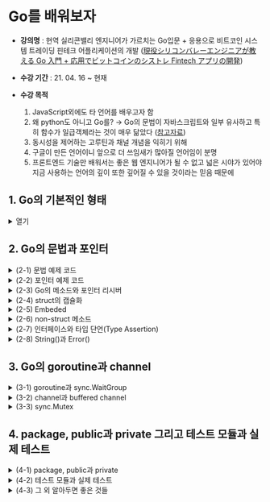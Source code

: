 # Go를 배워보자

- **강의명** : 현역 실리콘밸리 엔지니어가 가르치는 Go입문 + 응용으로 비트코인 시스템 트레이딩 핀테크 어플리케이션의 개발 ([現役シリコンバレーエンジニアが教える Go 入門 + 応用でビットコインのシストレ Fintech アプリの開発](https://www.udemy.com/course/go-fintech/))

- **수강 기간** : 21. 04. 16 ~ 현재

- **수강 목적**

  1. JavaScript외에도 타 언어를 배우고자 함
  2. 왜 python도 아니고 Go를? → Go의 문법이 자바스크립트와 일부 유사하고 특히 함수가 일급객체라는 것이 매우 닮았다 ([참고자료](https://lannex.github.io/blog/2019/Golang-for-JavaScript-developers-1/))
  3. 동시성을 제어하는 고루틴과 채널 개념을 익히기 위해
  4. 구글이 만든 언어이니 앞으로 더 쓰임새가 많아질 언어임이 분명
  5. 프론트엔드 기술만 배워서는 좋은 웹 엔지니어가 될 수 없고 넓은 시야가 있어야 지금 사용하는 언어의 깊이 또한 깊어질 수 있을 것이라는 믿음 때문에

## 1. Go의 기본적인 형태

<details>
<summary> 열기 </summary>
<div markdonw="1">

```go
package main // package 형 언어

import "fmt" // 이와 같은 import 형태임

func main() { // C나 java같은 main 함수가 있어야 함
    // 1. 변수 선언
    var i int = 1

    var {
        j int = 2
        s string = "test"
        t, f bool = true, false
    }

    xi := 1 // 축약
    xt, xf : = true, false

    // 2. 배열과 슬라이스
    var a [2]int = [2]int{10, 20} // 배열 (불가변)
    var b []int = []int{100, 200} // 슬라이스 (가변)
    n := []int{1, 2, 3, 4, 5, 6}
    fmt.printLn(n[2:4])
    k := make([]int, 3, 5) // make(형, 길이, 메모리)

    // 3. map
    m := map[string]int{"apple": 100, "banana": 200}
    v, ok := m["apple"] // 두 번째 인자로 해당 값의 유무를 판별 가능, 이 경우 100 true가 출력될 것

    // 4. 함수
    r := add(10, 20)

    conter := incrementGenerator()
    fmt.Println(counter()) // 1
    fmt.Println(counter()) // 2

}

func add(x int, y int) result int { // 매개변수들의 형과 반환형을 기입할 것
    result = x + y // 이렇게 써도 이미 result를 반환하기로 되어 있으므로 이 값을 알아서 반환
    return
}

func incrementGenerator() (func() int) {
    x := 0
    return func() int {
        x++
        return x
    }
}
// 자바스크립트에서 사용하는 spread operator로 여러개의 인자를 받을 수 있음 (아예 안 받을 수도 있음)
func sum() (params ...int) result int {
    for _, param := range params {
        result += param
    }
    return
}

```

</div>
</details>

## 2. Go의 문법과 포인터

<details>
<summary> (2-1) 문법 예제 코드 </summary>
<div markdonw="2-1">

```go
package main // package 형 언어


import "fmt"

func main() {
	num := 6
	if num%2 == 0 { // JS와는 달리 괄호 없이 조건문이 들어감
		fmt.Println("by 2")
	} else {
		fmt.Println("else")
	}

	for i := 0; i < 6; i++ { // 당연히 조건문 안에서도 형정의의 축약형을 사용할 수 있다
		if i == 3 {
			fmt.Println("continue")
			continue
		}
		if i > 5 {
			fmt.Println("break")
			break
		}
		fmt.Println(i)
	}

	l := []string{"python", "java", "go"}

	for _, v := range l { // 이 부분은 파이썬과 비슷함
		fmt.Print(v + ` `)
	}

	os := "window"
    // 스위치도 괄호만 없고 똑같지만 대신 break가 없다
	switch os {
	case "mac":
		fmt.Println("Mac!")
	case "window":
		fmt.Println("Window!")
	default:
		fmt.Println("default...")
	}

}

```

</div>
</details>

<details>
<summary> (2-2) 포인터 예제 코드 </summary>
<div markdonw="2-2">

```go
package main

import "fmt"

func one(x *int) {
	*x = 1
}

func main() {
	var n int = 100
	fmt.Println(n) // 100
	fmt.Println(&n) // 0xc000014088
	var p *int = &n
	fmt.Println(p) // 0xc000014088
	fmt.Println(*p) // 100

    one(&n)
	fmt.Println(n) // 1
	fmt.Println(&n) // 0xc000014088

    var p1 *int = new(int)
	fmt.Println(p1) // 0xc0000140a8
    fmt.Println(*p1) // 0
	var p2 *int
	fmt.Println(p2) // <nil>
    fmt.Printf("%T\n", p2) // *int

    m := make(map[string]int)
	fmt.Printf("%T\n", m)
    // fmt.Printf("%T\n", *m)
    // *m 을 보려고 하면 invalid operation: cannot indirect m (variable of type map[string]int)라고 표시된다
    // make로 생성된 자료구조는 포인터가 존재하지 않음
}
```

- struct 예제

```go
package main

import (
	"fmt"
)

type Vertex struct {
	X int
	Y int
	S string
}

func main() {
	v := Vertex{X: 1, Y: 2}
	fmt.Println(v) // {1 2 }

	v.X = 100
	fmt.Println(v.X, v.Y) // 100 2

	v2 := Vertex{X: 1}
	fmt.Println(v2) // {1 0 }

	v3 := Vertex{1, 2, "test"}
	fmt.Println(v3) // {1 2 test}

	v4 := Vertex{}
	fmt.Printf("%T %v\n", v4, v4) // main.Vertex {0 0 }

	var v5 Vertex
	fmt.Printf("%T %v\n", v5, v5) // main.Vertex {0 0 }

	v6 := new(Vertex)
	fmt.Printf("%T %v\n", v6, v6) // *main.Vertex &{0 0 }

	v7 := &Vertex{}
	fmt.Printf("%T %v\n", v7, v7) //*main.Vertex &{0 0 }
}

```

</div>
</details>

<details>
<summary> (2-3) Go의 메소드와 포인터 리시버</summary>
<div markdonw="2-3">

```go
package main

import "fmt"

type Vertex struct {
	X, Y int
}

// Vertex형의 v라는 변수에 Area()를 연결 (Go 메소드)
func (v Vertex) Area() int {
	return v.X * v.Y
}

// Vertex의 주소 내에서 직접 조작 (포인터 리시버)
func (v *Vertex) Scale(i int) {
	v.X = v.X * i
	v.Y = v.Y * i
}

func Area(v Vertex) int {
	return v.X * v.Y
}

func main() {
	v := Vertex{3, 4}
	fmt.Println(Area(v))  // 12
	fmt.Println(v.Area()) // 12

	v.Scale(10)
	fmt.Println(v.Area()) // 1200
}

```

</div>
</details>

<details>
<summary> (2-4) struct의 캡슐화</summary>
<div markdonw="2-4">

```go
package main

import "fmt"

// 소문자로 작성하면 private의 효과를 갖는다
type Vertex struct {
	x, y int
}

func (v Vertex) Area() int {
	return v.x * v.y
}

func (v *Vertex) Scale(i int) {
	v.x = v.x * i
	v.y = v.y * i
}

func Area(v Vertex) int {
	return v.x * v.y
}

// x, y를 받는 New함수(New는 디자인패턴)를 만들어 Vertex의 포인터를 리턴하도록 함
// 이 때, 리턴하는 것은 Vertex{x, y}로 만들어진 struct의 주소
func New(x, y int) *Vertex {
	return &Vertex{x, y}
}

func main() {
	v := New(3, 4)
	v.Scale(10)
	fmt.Println(v.Area()) // 1200
}

```

</div>
</details>

<details>
<summary> (2-5) Embeded </summary>
<div markdonw="2-5">

```go
package main

import "fmt"

type Vertex struct {
	x, y int
}

func (v Vertex) Area() int {
	return v.x * v.y
}

func (v *Vertex) Scale(i int) {
	v.x = v.x * i
	v.y = v.y * i
}

type Vertex3D struct {
	Vertex // super() 같은 효과
	z      int
}

func (v Vertex3D) Area3D() int {
	return v.x * v.y * v.z
}

func (v *Vertex3D) Scale3D(i int) {
	v.x = v.x * i
	v.y = v.y * i
	v.z = v.z * i
}

func New(x, y, z int) *Vertex3D {
	return &Vertex3D{Vertex{x, y}, z}
}

func main() {
	v := New(3, 4, 5)
	v.Scale3D(10)
	fmt.Println(v.Area3D()) // 30 * 40 * 50 = 60000
}
```

</div>
</details>

<details>
<summary> (2-6) non-struct 메소드 </summary>
<div markdonw="2-6">

```go
package main

import "fmt"

type MyInt int

func (i MyInt) Double() int {
	fmt.Printf("%T %v\n", i, i) // main.MyInt 10
	fmt.Printf("%T %v\n", 1, 1) // int 1
	return int(i * 2)
}

func main() {
	myInt := MyInt(10)
	fmt.Println(myInt.Double()) // 20
}
```

</div>
</details>

<details>
<summary> (2-7) 인터페이스와 타입 단언(Type Assertion) </summary>
<div markdonw="2-7">

```go
// package main

import "fmt"

type Human interface {
	Say()
}

type Person struct {
	Name string
}

func (p *Person) Say() {
	p.Name = "Mr." + p.Name
	fmt.Println(p.Name)
}

func main() {
	var mike Human = &Person{"Mike"}
	mike.Say()
}

/* -------------------------------- */

package main

import "fmt"

func do(i interface{}) {
	switch v := i.(type) { // switch-type문
	case int:
		fmt.Println(v * 2)
	case string:
		fmt.Println(v + "!")
	default:
		fmt.Printf("I don't knwo %T\n", v)
	}
}

func main() {
	var i interface{} = 10 // i는 int형이 아닌 인터페이스임
	do(i)                  // 20
	do("Mike")             // Mike!
	do(true)               // I don't knwo bool
}
```

</div>
</details>

<details>
<summary> (2-8) String()과 Error() </summary>
<div markdonw="2-8">

```go
package main

import "fmt"

type Person struct {
	Name string
	Age  int
}

// fmt에 있는 String()을 오버로딩 한 것
func (p Person) String() string {
	return fmt.Sprintf("My name is %v", p.Name)
}

func main() {
	mike := Person{"Mike", 22}
	fmt.Println(mike.String())
}

/* -------------------------------- */
package main

import "fmt"

type UserNotFound struct {
	Username string
}

func (e *UserNotFound) Error() string {
	return fmt.Sprintf("User not found: %v", e.Username)
}

func myFunc() error {
	ok := false
	if ok {
		return nil
	}
	return &UserNotFound{Username: "mike"}
}

func main() {
	if err := myFunc(); err != nil {
		fmt.Println(err)
	}
}

```

</div>
</details>

## 3. Go의 goroutine과 channel

<details>
<summary> (3-1) goroutine과 sync.WaitGroup </summary>
<div markdown="3-1">

```go
package main

import (
	"fmt"
	// "time"
	"sync"
)

func goroutine(s string, wg *sync.WaitGroup) {
	defer wg.Done()
	for i := 0; i < 5; i++ {
		// time.Sleep(100 * time.Millisecond)
		fmt.Println(s)
	}
}

func normal(s string) {
	for i := 0; i < 5; i++ {
		// time.Sleep(100 * time.Millisecond)
		fmt.Println(s)
	}
}

func main() {
	var wg sync.WaitGroup
	wg.Add(1)

	go goroutine("world")
	normal("hello")

	wg.Wait()
}

```

</div>
</details>

<details>
<summary> (3-2) channel과 buffered channel </summary>
<div markdown="3-2">

- sync.WaitGroup를 사용해 기다리지 않아도 channel을 통해 루틴간의 통신이 가능
- goroutine의 실행 순서가 일정하지 않아 출력값 15와 120이 실행할 때마다 달라질 수 있다

```go
package main

import "fmt"

func goroutine1(s []int, c chan int) {
	sum := 0
	for _, v := range s {
		sum += v
	}
	c <- sum
}

func goroutine2(s []int, c chan int) {
	mul := 1
	for _, v := range s {
		mul *= v
	}
	c <- mul
}

func main() {
	s := []int{1, 2, 3, 4, 5}
	c := make(chan int)

	go goroutine1(s, c)
	go goroutine2(s, c)
	x := <-c
	fmt.Println(x)
	y := <-c
	fmt.Println(y)
}
```

- 채널을 만들 때 make 함수의 두번째 인자로 버퍼를 설정할 수 있는데 이 버퍼의 갯수에 따라 받을 수 있는 인자의 수가 결정된다

```go
package main

import "fmt"

func main() {
	ch := make(chan int, 2)
	ch <- 100
	fmt.Println(len(ch))
	ch <- 200
	fmt.Println(len(ch))
	// 버퍼를 2개로 설정했으므로 ch는 2개의 값만을 받을 수 있다

	x := <-ch      // 여기서 ch 내 버퍼에서 값을 하나 끄집어 냄
	fmt.Println(x) // 100

	fmt.Println(len(ch)) // ch의 길이는 1이 된다

	ch <- 300            // 값을 하나 집어넣으면
	fmt.Println(len(ch)) // 2가 된다

	close(ch)
	//len 이 있다는 뜻은 채널은 순환 가능한 iterator이다
	for c := range ch {
		fmt.Println(c)
	}
	// 하지만 이렇게 하면 오류가 남 -> 순환하기 전에 채널을 닫아주어야 함
}
```

- goroutine과 channel을 써서 합을 구하는 과정을 출력하기

```go
package main

import "fmt"

func goroutine1(s []int, c chan int) {
	sum := 0
	for _, v := range s {
		sum += v
		c <- sum
	}
	close(c)
}

func main() {
	s := []int{1, 2, 3, 4, 5}
	c := make(chan int, len(s))

	go goroutine1(s, c)
	for i := range c {
		fmt.Println(i)
	}
}
```

- goroutine과 channel을 사용한 Producer/Consumer 패턴

```go
package main

import (
	"fmt"
	"sync"
)

func producer(ch chan int, i int) {
	ch <- i * 2
}

func consumer(ch chan int, wg *sync.WaitGroup) {
	for i := range ch {
		fmt.Println("process", i*1000)
		wg.Done()
	}
}

func main() {
	var wg sync.WaitGroup
	ch := make(chan int)

	for i := 0; i < 10; i++ {
		wg.Add(1)
		go producer(ch, i)
	}

	go consumer(ch, &wg)
	wg.Wait()
	close(ch)
}
```

- goroutine과 channel을 사용한 fan-out/fan-in 패턴
  - 이 패턴을 사용한 예시 : 유저 정보를 받아 정보를 처리하고 이메일을 보내는 파이프라인 작업을 수행 등

```go
package main

import "fmt"

func producer(first chan int) {
	defer close(first)
	for i := 0; i < 10; i++ {
		first <- i
	}
}

func multi2(first <-chan int, second chan<- int) {
	defer close(second)
	for i := range first {
		second <- i * 2
	}
}

func mulit4(second <-chan int, third chan<- int) {
	defer close(third)
	for i := range second {
		third <- i * 4
	}
}

func main() {
	first := make(chan int)
	second := make(chan int)
	third := make(chan int)

	go producer(first)
	go multi2(first, second)
	go multi2(second, third)

	for result := range third {
		fmt.Println(result)
	}
}

```

- select를 사용한 병렬처리

```go
package main

import (
	"fmt"
	"time"
)

func goroutine1(ch chan string) {
	for {
		ch <- "packet from 1"
		time.Sleep(3 * time.Second)
	}
}

func goroutine2(ch chan string) {
	for {
		ch <- "packet from 2"
		time.Sleep(1 * time.Second)
	}
}

func main() {
	c1 := make(chan string)
	c2 := make(chan string)

	go goroutine1(c1)
	go goroutine2(c2)

	for {
		select {
		case msg1 := <-c1:
			fmt.Println(msg1)
		case msg2 := <-c2:
			fmt.Println(msg2)
		}
	}
}
```

- default selection과 for break

```go
package main

import (
	"fmt"
	"time"
)

func main() {
	tick := time.Tick(100 * time.Millisecond)
	boom := time.Tick(500 * time.Millisecond)

OuterLoop:
	for {
		select {
		case <-tick:
			fmt.Println("tick.")
		case <-boom:
			fmt.Println("Boom!")
			break OuterLoop
		default:
			fmt.Println("    .")
			time.Sleep(50 * time.Millisecond)
		}
	}
}
```

</div>
</details>

<details>
<summary> (3-3) sync.Mutex</summary>
<div markdown="3-3">

- 여러 goroutine에서 같은 객체를 공유한다면 어떤 상황에서는 동시간에 해당 객체를 참조할 수 있는데 이럴 경우에 오류가 발생 할 수 있음
- 이를 안전하게 처리하기 위한 동기화 객체가 Mutex

```go
package main

import (
	"fmt"
	"sync"
	"time"
)

type Counter struct {
	v   map[string]int
	mux sync.Mutex
}

func (c *Counter) Inc(key string) {
	c.mux.Lock()
	c.v[key]++
	c.mux.Unlock()
}

func (c *Counter) Value(key string) int {
	c.mux.Lock()
	defer c.mux.Unlock()
	return c.v[key]
}

// 같은 키값을 동시에 읽으면 오류남
func main() {
	c := Counter{v: make(map[string]int)}

	go func() {
		for i := 0; i < 10; i++ {
			c.Inc("key")
		}
	}()
	go func() {
		for i := 0; i < 10; i++ {
			c.Inc("key")
		}
	}()
	time.Sleep(1 * time.Second)
	fmt.Println(c, c.Value("key"))
}
```

</div>
</details>

## 4. package, public과 private 그리고 테스트 모듈과 실제 테스트

<details>
<summary> (4-1) package, public과 private </summary>
<div markdown="4-1">

```go
/*
"GO111MODULE"
기존 GOPATH와 vendor/에 따라 동작하던 go 커맨드와의 공존을 위한 GO111MODULE이라는 임시 환경변수가 생김(~ 1.11 ver.)
`go env -w GO111MODULE=on`은 GOPATH에 전혀 관계없이 Go modules의 방식대로 동작하고
`go env -w GO111MODULE=off`는 Go modules는 전혀 사용되지 않고 기존에 사용되던 방식대로 GOPATH와 verdor/를 통해 go 커맨드가 동작함
`go env -w GO111MODULE=auto`의 경우 GOPATH/src 내부에서의 go 커맨드는 기존의 방식대로 외부에서의 go 커맨드는 Go modules의 방식대로 동작함
*/

package main

import (
	"210421/mylib"
	"210421/mylib/under"
	"fmt"
)

func main() {
	s := []int{1, 2, 3, 4, 5}
	fmt.Println(mylib.Average(s))
	mylib.Say()

	person := under.Person{Name: "Mike", Age: 20}
	fmt.Print(person.Name + ` `)
	under.Hello() // 함수의 첫글자를 소문자로 작성하면 private임을 잊지 말자
}
/*-----------------------------------------------------*/
// /PATH/mylib/math.go
package mylib

func Average(s []int) int {
	total := 0
	for _, i := range s {
		total += i
	}
	return int(total / len(s))
}
/*-----------------------------------------------------*/
// /PATH/mylib/say.go
package mylib

import "fmt"

func Say() {
	fmt.Println("Hello, world!")
}
/*-----------------------------------------------------*/
// /PATH/mylib/under/hello.go
package under

import "fmt"

type Person struct {
	Name string
	Age  int
}

func Hello() {
	fmt.Println("Hello!")
}
```

</div>
</details>

<details>
<summary> (4-2) 테스트 모듈과 실제 테스트 </summary>
<div markdown="4-2">

- 파일 내에 testing 모듈을 import하고 테스트할 함수의 변수로 `t *testing.T`를 넣는다

```go
// mylib/math_test.go
package mylib

import "testing"

func TestAverage(t *testing.T) {
	v := Average([]int{1, 2, 3, 4, 5})

	if v != 3 {
		t.Error("Expected 3, got", v)
	}
}

```

- vscode에서 모듈을 테스트하는 방법에는 두가지 방법이 있는데 하나는 터미널에서 `go test ./...`와 같이 디렉토리 전체를 테스트하는 것이고 나머지는 launch.json에 Launch test function를 명시하고 기본 매개변수로 해당 파일을 넘겨주는 것

```json
// launch.json
"configurations": [
	{
        "name": "Launch test function",
        "type": "go",
        "request": "launch",
        "mode": "test",
        "program": "${workspaceFolder}/210421/mylib",
        "args": [
            "-test.v",
        ]
    },
	// 이 밑에는 launch 항목이 따로 있음
]
```

**실행 예제**

- 터미널에서 실행했을 때

```cli
PS %GOPATH%src> go test 210421/mylib
ok      210421/mylib    0.085s
```

- F5로 Launch test function을 실행했을 때 (디버그 콘솔)

```
API server listening at: 127.0.0.1:19984
=== RUN   TestAverage
--- PASS: TestAverage (0.00s)
PASS
```

- go의 테스팅은 매우 기본적인 것만 제공하므로 Ginkgo 혹은 Gomega의 테스트 라이브러리를 사용할 수도 있다

</div>
</details>

<details>
<summary> (4-3) 그 외 알아두면 좋은 것들 </summary>
<div markdown="4-3">

- gofmt : eslint나 prettier 같은 코드 스타일 정리 커맨드
- [서드 파티 패키지 검색 페이지](https://pkg.go.dev/?utm_source=godoc)
- 강의 내에서 talib 패키지를 다운로드

```
go get github.com/markcheno/go-talib
go get github.com/markcheno/go-quote
```

- 예제 코드를 실행해보기

```go
package main

import (
	"fmt"

	"github.com/markcheno/go-quote"
	"github.com/markcheno/go-talib"
)

func main() {
	spy, _ := quote.NewQuoteFromYahoo("spy", "2016-01-01", "2016-04-01", quote.Daily, true)
	fmt.Print(spy.CSV())
	rsi2 := talib.Rsi(spy.Close, 2)
	fmt.Println(rsi2)
}
```

- 실행 결과

```
datetime,open,high,low,close,volume
2016-01-04 00:00,200.49,201.03,198.59,181.92,222353500.00
2016-01-05 00:00,201.40,201.90,200.05,182.23,110845800.00
2016-01-06 00:00,198.34,200.06,197.60,179.93,152112600.00
2016-01-07 00:00,195.33,197.44,193.59,175.61,213436100.00
...
2016-03-31 00:00,205.91,206.41,205.33,186.95,94584100.00
```

- godoc (go의 공식문서 커맨드) : `go get golang.org/x/tools/cmd/godoc`로 다운로드하면 언제든 공식 문서를 참조 할 수 있음

</div>
</details>
